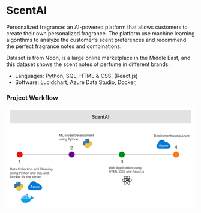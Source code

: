 # ScentAI
Personalized fragrance: an AI-powered platform that allows customers to create their own personalized fragrance. The platform use machine learning algorithms to analyze the customer's scent preferences and recommend the perfect fragrance notes and combinations.

Dataset is from Noon, is a large online marketplace in the Middle East, and this dataset shows the scent notes of perfume in different brands.

 - Languages: Python, SQL, HTML & CSS, (React.js)
 - Software: Lucidchart, Azure Data Studio, Docker, 

### Project Workflow
<img src="./images/ScentAI.png" alt="ScentAI" width="800"/>



